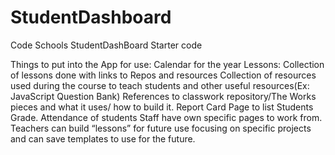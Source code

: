 # StudentDashboard
Code Schools StudentDashBoard Starter code 

Things to put into the App for use:
Calendar for the year
Lessons: Collection of lessons done with links to Repos and resources
Collection of resources used during the course to teach students and other useful resources(Ex: JavaScript Question Bank)
References to classwork repository/The Works pieces and what it uses/ how to build it.
Report Card Page to list Students Grade.
Attendance of students
Staff have own specific pages to work from. Teachers can build “lessons” for future use focusing on specific projects and can save templates to use for the future. 
